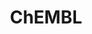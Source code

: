 ---
bigquery: https://console.cloud.google.com/bigquery?p=patents-public-data&d=ebi_chembl&page=dataset
citation: '"The ChEMBL database in 2017." Anna Gaulton, Anne Hersey, Michał Nowotka,
  A Patrícia Bento, Jon Chambers, David Mendez, Prudence Mutowo, Francis Atkinson,
  Louisa J Bellis, Elena Cibrián-Uhalte, Mark Davies, Nathan Dedman, Anneli Karlsson,
  María Paula Magariños, John P Overington, George Papadatos, Ines Smit, Andrew R
  Leach Nucleic acids Research (2017) 45 (Database Issue), D945-D954'
contributors: European Bioinformatics Institute
cost: None
description: ChEMBL Data is a manually curated database of small molecules used in
  drug discovery, including information about existing patented drugs.
documentation: 'schema: https://www.ebi.ac.uk/chembl/db_schema


  '
last_edit: Mon, 04 Apr 2022 19:07:30 GMT
location: https://console.cloud.google.com/marketplace/product/google_patents_public_datasets/chembl
maintained_by: EMBL-EBI, an outstation of European Molecular Biology Laboratory
related_publications: '

  ChEMBL: towards direct deposition of bioassay data.


  Mendez D, Gaulton A, Bento AP, Chambers J, De Veij M, Félix E, Magariños MP, Mosquera
  JF, Mutowo P, Nowotka M, Gordillo-Marañón M, Hunter F, Junco L, Mugumbate G, Rodriguez-Lopez
  M, Atkinson F, Bosc N, Radoux CJ, Segura-Cabrera A, Hersey A, Leach AR.


  — Nucleic Acids Res. 2019; 47(D1):D930-D940. doi: 10.1093/nar/gky1075

  '
schema_fields: '[''who_extra'', ''delist_flag'', ''component_synonym'', ''ad_type'',
  ''stem_class'', ''sei'', ''tid_fixed'', ''warning_country'', ''activity_count'',
  ''acd_most_apka'', ''first_page'', ''co_stem_id'', ''efo_term'', ''src_assay_id'',
  ''end_position'', ''res_stem_id'', ''curated_by'', ''heavy_atoms'', ''activity_id'',
  ''acd_logp'', ''species_group_flag'', ''uberon_id'', ''trade_name'', ''go_id'',
  ''class_level'', ''mol_frac_id'', ''title'', ''drug_product_flag'', ''published_type'',
  ''patent_id'', ''definition'', ''db_version'', ''standard_flag'', ''tissue_id'',
  ''mesh_heading'', ''ddd_comment'', ''updated_on'', ''mesh_id'', ''warning_id'',
  ''organism'', ''standard_relation'', ''variant_id'', ''accession'', ''level3_description'',
  ''potential_duplicate'', ''bao_format'', ''ddd_admr'', ''l7'', ''patent_use_code'',
  ''assay_subcellular_fraction'', ''targcomp_id'', ''record_id'', ''withdrawn_class'',
  ''doc_id'', ''approval_date'', ''cell_source_tissue'', ''ddd_units'', ''compound_key'',
  ''alert_set_id'', ''compsyn_id'', ''ddd_id'', ''dosed_ingredient'', ''standard_type'',
  ''met_conversion'', ''level3'', ''hbd'', ''assay_cell_type'', ''binding_site_comment'',
  ''smarts'', ''homologue'', ''subgroup'', ''curation_comment'', ''tax_id'', ''type'',
  ''cpd_str_alert_id'', ''mw_freebase'', ''metabolite_record_id'', ''cell_ontology_id'',
  ''src_short_name'', ''predbind_id'', ''assay_organism'', ''cell_name'', ''first_in_class'',
  ''syn_type'', ''dosage_form'', ''applicant_full_name'', ''warning_class'', ''standard_inchi'',
  ''ref_type'', ''innovator_company'', ''molecule_type'', ''parenteral'', ''drug_substance_flag'',
  ''target_type'', ''ro3_pass'', ''stat'', ''source_domain_id'', ''sitecomp_id'',
  ''mc_target_accession'', ''actsm_id'', ''year'', ''mw_monoisotopic'', ''cell_description'',
  ''smid'', ''description'', ''indref_id'', ''publication_number'', ''domain_id'',
  ''num_alerts'', ''normal_range_max'', ''first_approval'', ''uo_units'', ''mc_tax_id'',
  ''entity_id'', ''protein_class_synonym'', ''parent_go_id'', ''enzyme_name'', ''cell_id'',
  ''doc_type'', ''published_value'', ''canonical_smiles'', ''metref_id'', ''published_relation'',
  ''num_lipinski_ro5_violations'', ''source'', ''mechanism_of_action'', ''therapeutic_flag'',
  ''l8'', ''action_type'', ''downgraded'', ''polymer_flag'', ''le'', ''protclasssyn_id'',
  ''published_units'', ''assay_source'', ''last_active'', ''ass_cls_map_id'', ''warning_year'',
  ''clo_id'', ''assay_category'', ''cx_most_bpka'', ''cx_logp'', ''last_page'', ''idx'',
  ''mol_irac_id'', ''route'', ''rtb'', ''withdrawn_flag'', ''full_molformula'', ''assay_tax_id'',
  ''level1'', ''job_id'', ''hbd_lipinski'', ''src_id'', ''updated_by'', ''acd_most_bpka'',
  ''oral'', ''withdrawn_country'', ''name'', ''hrac_code'', ''biocomp_id'', ''nda_type'',
  ''sequence'', ''data_validity_comment'', ''molregno'', ''molsyn_id'', ''substrate_record_id'',
  ''assay_tissue'', ''usan_stem'', ''domain_name'', ''drugind_id'', ''molecular_species'',
  ''prodrug'', ''upper_value'', ''ap_id'', ''mecref_id'', ''cidx'', ''parent_id'',
  ''standard_upper_value'', ''max_phase'', ''assay_param_id'', ''comments'', ''ingredient'',
  ''cellosaurus_id'', ''parameter_type'', ''relationship_type'', ''pchembl_value'',
  ''l3'', ''compound_name'', ''assay_desc'', ''ddd_value'', ''volume'', ''ridx'',
  ''who_name'', ''version'', ''mechanism_comment'', ''short_name'', ''std_act_id'',
  ''level1_description'', ''protein_class_id'', ''withdrawn_reason'', ''doi'', ''level2'',
  ''num_ro5_violations'', ''result_flag'', ''confidence_score'', ''label'', ''mol_atc_id'',
  ''efo_id'', ''cell_source_tax_id'', ''usan_stem_id'', ''level2_description'', ''relationship_desc'',
  ''qed_weighted'', ''patent_expire_date'', ''direct_interaction'', ''alert_name'',
  ''orig_description'', ''assay_strain'', ''level4_description'', ''synonyms'', ''product_id'',
  ''helm_notation'', ''standard_units'', ''mc_organism'', ''cx_most_apka'', ''active_ingredient'',
  ''frac_code'', ''l6'', ''major_class'', ''level5'', ''natural_product'', ''qudt_units'',
  ''company'', ''alert_id'', ''mec_id'', ''submission_date'', ''rgid'', ''site_name'',
  ''black_box_warning'', ''relationship'', ''comp_class_id'', ''hrac_class_id'', ''bao_endpoint'',
  ''class_type'', ''lle'', ''disease_efficacy'', ''tid'', ''bei'', ''isoform'', ''cell_source_organism'',
  ''availability_type'', ''relation'', ''status'', ''strength'', ''alogp'', ''warning_type'',
  ''formulation_id'', ''aspect'', ''enzyme_tid'', ''hba'', ''acd_logd'', ''standard_text_value'',
  ''atc_code'', ''sequence_md5sum'', ''previous_company'', ''topical'', ''withdrawn_year'',
  ''authors'', ''normal_range_min'', ''irac_class_id'', ''met_comment'', ''molfile'',
  ''full_mwt'', ''usan_stem_definition'', ''site_residues'', ''target_mapping'', ''bto_id'',
  ''ref_id'', ''oc_id'', ''mol_hrac_id'', ''parent_molregno'', ''cx_logd'', ''entity_type'',
  ''assay_class_id'', ''chirality'', ''path'', ''comp_go_id'', ''drug_record_id'',
  ''site_id'', ''parent_type'', ''research_stem'', ''selectivity_comment'', ''annotation'',
  ''prod_pat_id'', ''standard_inchi_key'', ''l1'', ''met_id'', ''src_description'',
  ''bao_id'', ''inorganic_flag'', ''country'', ''domain_type'', ''patent_no'', ''chembl_id'',
  ''chebi_par_id'', ''tbl'', ''src_compound_id'', ''level4'', ''molecular_mechanism'',
  ''l4'', ''usan_year'', ''irac_code'', ''aromatic_rings'', ''start_position'', ''activity_comment'',
  ''warnref_id'', ''toid'', ''aidx'', ''creation_date'', ''assay_type'', ''targrel_id'',
  ''domain_description'', ''assay_test_type'', ''component_type'', ''stem'', ''abstract'',
  ''target_desc'', ''usan_substem'', ''l5'', ''frac_class_id'', ''protein_class_desc'',
  ''max_phase_for_ind'', ''cl_lincs_id'', ''assay_id'', ''text_value'', ''db_source'',
  ''warning_description'', ''priority'', ''journal'', ''parameter_value'', ''pref_name'',
  ''l2'', ''standard_value'', ''issue'', ''active_molregno'', ''as_id'', ''mc_target_name'',
  ''units'', ''component_id'', ''pathway_id'', ''related_tid'', ''pathway_key'', ''mutation'',
  ''pubmed_id'', ''set_name'', ''mc_target_type'', ''caloha_id'', ''indication_class'',
  ''value'', ''ref_url'', ''log_id'', ''psa'', ''hba_lipinski'', ''compd_id'', ''prediction_method'',
  ''confidence'', ''structure_type'']'
shortname: chembl
tags:
- biotechnology
- health
- chemical
- bioinformatics
- medical
terms_of_use: CC BY-SA 3.0
title: ChEMBL
uuid: e232a192-965c-4ec9-904c-155b6dfe56c5
---
